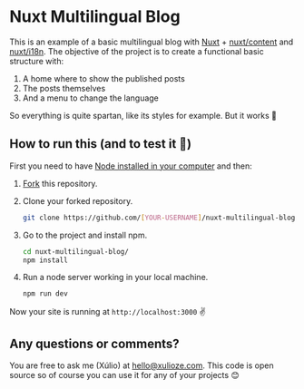 # Nuxt Multilingual Blog 

This is an example of a basic multilingual blog with [Nuxt](https://nuxtjs.org/) + [nuxt/content](https://content.nuxtjs.org/) and [nuxt/i18n](https://i18n.nuxtjs.org/). The objective of the project is to create a functional basic structure with:

1.  A home where to show the published posts
2.  The posts themselves
3.  And a menu to change the language

So everything is quite spartan, like its styles for example. But it works :grimacing:

## How to run this (and to test it :microscope:) ##

First you need to have [Node installed in your computer](https://nodejs.org/en/download/package-manager/) and then:

1.  [Fork](https://docs.github.com/en/free-pro-team@latest/github/getting-started-with-github/fork-a-repo#fork-an-example-repository) this repository.

2.  Clone your forked repository.

    ```sh
    git clone https://github.com/[YOUR-USERNAME]/nuxt-multilingual-blog.git
    ```

3.  Go to the project and install npm.

    ```sh
    cd nuxt-multilingual-blog/
    npm install
    ```

4.  Run a node server working in your local machine.

    ```sh
    npm run dev
    ```

Now your site is running at `http://localhost:3000` :v:

## Any questions or comments?

You are free to ask me (Xúlio) at [hello@xulioze.com](mailto:hello@xulioze.com). This code is open source so of course you can use it for any of your projects :blush:




